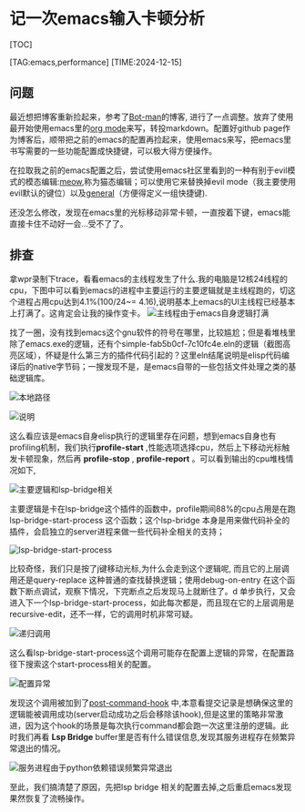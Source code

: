 # 记一次emacs输入卡顿分析

[TOC]

[TAG:emacs,performance]
[TIME:2024-12-15]

## 问题
最近想把博客重新捡起来，参考了[Bot-man](https://bot-man-jl.github.io/)的博客, 进行了一点调整。放弃了使用最开始使用emacs里的[org mode](https://orgmode.org/)来写，转投markdown。配置好github page作为博客后，顺带把之前的emacs的配置再捡起来，使用emacs来写，把emacs里书写需要的一些功能配置成快捷键，可以极大得方便操作。

在拉取我之前的emacs配置之后，尝试使用emacs社区里看到的一种有别于evil模式的模态编辑:[meow](https://github.com/meow-edit/meow),称为猫态编辑；可以使用它来替换掉evil mode（我主要使用evil默认的键位）以及[general](https://github.com/noctuid/general.el)（方便得定义一组快捷键).

还没怎么修改，发现在emacs里的光标移动非常卡顿，一直按着下键，emacs能直接卡住不动好一会...受不了了。

## 排查 
拿wpr录制下trace，看看emacs的主线程发生了什么.我的电脑是12核24线程的cpu，下图中可以看到emacs的进程中主要运行的主要逻辑就是主线程跑的，切这个进程占用cpu达到4.1%(100/24~= 4.16),说明基本上emacs的UI主线程已经基本上打满了。这肯定会让我的操作变卡。
![主线程由于emacs自身逻辑打满](emacs_block1/1.png)

找了一圈，没有找到emacs这个gnu软件的符号在哪里，比较尴尬；但是看堆栈里除了emacs.exe的逻辑，还有个simple-fab5b0cf-7c10fc4e.eln的逻辑（截图高亮区域），怀疑是什么第三方的插件代码引起的？这里eln结尾说明是elisp代码编译后的native字节码；一搜发现不是，是emacs自带的一些包括文件处理之类的基础逻辑库。

![本地路径](emacs_block1/2.png)

![说明](emacs_block1/3.png)

这么看应该是emacs自身elisp执行的逻辑里存在问题，想到emacs自身也有profiling机制，我们执行**profile-start** ,性能选项选择cpu，然后上下移动光标触发卡顿现象，然后再 **profile-stop** , **profile-report** 。可以看到输出的cpu堆栈情况如下,

![主要逻辑和lsp-bridge相关](emacs_block1/4.png)

主要逻辑是卡在lsp-bridge这个插件的函数中，profile期间88%的cpu占用是在跑lsp-bridge-start-process 这个函数；这个lsp-bridge 本身是用来做代码补全的插件，会启独立的server进程来做一些代码补全相关的支持；

![lsp-bridge-start-process](emacs_block1/8.png)

比较奇怪，我们只是按了j键移动光标,为什么会走到这个逻辑呢, 而且它的上层调用还是query-replace 这种普通的查找替换逻辑；使用debug-on-entry 在这个函数下断点调试，观察下情况，下完断点之后发现马上就断住了。d 单步执行，又会进入下一个lsp-bridge-start-process，如此每次都是，而且现在它的上层调用是 recursive-edit，还不一样，它的调用时机非常可疑。

![递归调用](emacs_block1/5.png)

这么看lsp-bridge-start-process这个调用可能存在配置上逻辑的异常，在配置路径下搜索这个start-process相关的配置。

![配置异常](emacs_block1/6.png)

发现这个调用被加到了[post-command-hook](https://www.gnu.org/software/emacs/manual/html_node/elisp/Command-Overview.html#index-post_002dcommand_002dhook) 中,本意看提交记录是想确保这里的逻辑能被调用成功(server启动成功之后会移除该hook),但是这里的策略非常激进，因为这个hook的场景是每次执行command都会跑一次这里注册的逻辑。此时我们再看 **Lsp Bridge** buffer里是否有什么错误信息,发现其服务进程存在频繁异常退出的情况。

![服务进程由于python依赖错误频繁异常退出](emacs_block1/7.png)

至此，我们搞清楚了原因，先把lsp bridge 相关的配置去掉,之后重启emacs发现果然恢复了流畅操作。

